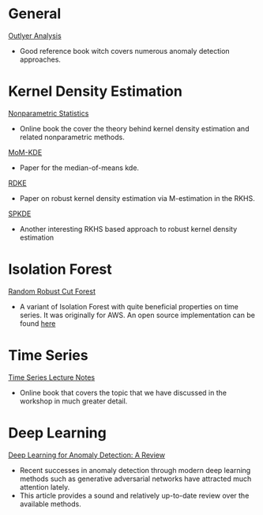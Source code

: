 # General
[Outlyer Analysis](https://www.springer.com/de/book/9783319475776#aboutBook)
- Good reference book witch covers numerous anomaly detection approaches. 

# Kernel Density Estimation
[Nonparametric Statistics](https://bookdown.org/egarpor/NP-UC3M/)
- Online book the cover the theory behind kernel density estimation and related nonparametric methods.

[MoM-KDE](https://arxiv.org/pdf/2006.16590.pdf)
- Paper for the median-of-means kde.

[RDKE](https://jmlr.org/papers/volume13/kim12b/kim12b.pdf)
- Paper on robust kernel density estimation via M-estimation in the RKHS.

[SPKDE](https://arxiv.org/pdf/1411.4378.pdf)
- Another interesting RKHS based approach to robust kernel density estimation  

# Isolation Forest
[Random Robust Cut Forest](https://proceedings.mlr.press/v48/guha16.pdf)
- A variant of Isolation Forest with quite beneficial properties on time series. 
  It was originally for AWS. An open source implementation can be found [here](https://github.com/kLabUM/rrcf)
  
# Time Series
[Time Series Lecture Notes](https://bookdown.org/gary_a_napier/time_series_lecture_notes/)
- Online book that covers the topic that we have discussed in the workshop in much greater detail.


# Deep Learning
[Deep Learning for Anomaly Detection: A Review](https://arxiv.org/pdf/2007.02500.pdf)
- Recent successes in anomaly detection through modern deep learning methods such as generative adversarial 
  networks have attracted much attention lately.
- This article provides a sound and relatively up-to-date review over the available methods. 

